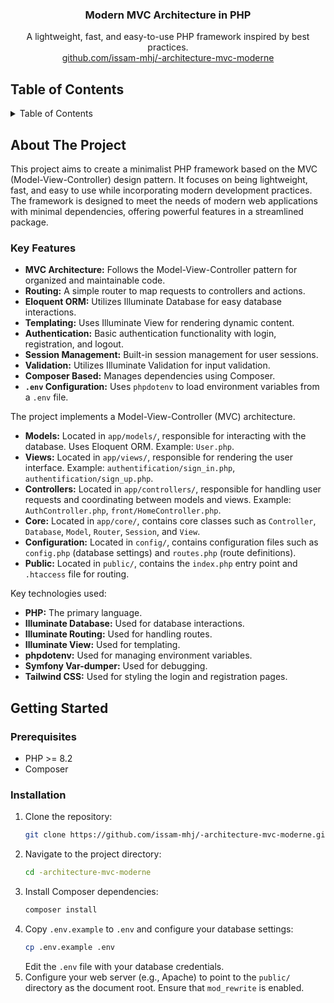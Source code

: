 <div align="center">
<h3 align="center">Modern MVC Architecture in PHP</h3>

  <p align="center">
    A lightweight, fast, and easy-to-use PHP framework inspired by best practices.
    <br />
     <a href="https://github.com/issam-mhj/-architecture-mvc-moderne">github.com/issam-mhj/-architecture-mvc-moderne</a>
  </p>
</div>

## Table of Contents

<details>
  <summary>Table of Contents</summary>
  <ol>
    <li>
      <a href="#about-the-project">About The Project</a>
      <ul>
        <li><a href="#key-features">Key Features</a></li>
      </ul>
    </li>
    <li><a href="#architecture">Architecture</a></li>
    <li>
      <a href="#getting-started">Getting Started</a>
      <ul>
        <li><a href="#prerequisites">Prerequisites</a></li>
        <li><a href="#installation">Installation</a></li>
      </ul>
    </li>
    <li><a href="#acknowledgments">Acknowledgments</a></li>
  </ol>
</details>

## About The Project

This project aims to create a minimalist PHP framework based on the MVC (Model-View-Controller) design pattern. It focuses on being lightweight, fast, and easy to use while incorporating modern development practices. The framework is designed to meet the needs of modern web applications with minimal dependencies, offering powerful features in a streamlined package.

### Key Features

- **MVC Architecture:** Follows the Model-View-Controller pattern for organized and maintainable code.
- **Routing:** A simple router to map requests to controllers and actions.
- **Eloquent ORM:** Utilizes Illuminate Database for easy database interactions.
- **Templating:** Uses Illuminate View for rendering dynamic content.
- **Authentication:** Basic authentication functionality with login, registration, and logout.
- **Session Management:** Built-in session management for user sessions.
- **Validation:** Utilizes Illuminate Validation for input validation.
- **Composer Based:** Manages dependencies using Composer.
- **`.env` Configuration:** Uses `phpdotenv` to load environment variables from a `.env` file.

The project implements a Model-View-Controller (MVC) architecture.

- **Models:** Located in `app/models/`, responsible for interacting with the database. Uses Eloquent ORM. Example: `User.php`.
- **Views:** Located in `app/views/`, responsible for rendering the user interface. Example: `authentification/sign_in.php`, `authentification/sign_up.php`.
- **Controllers:** Located in `app/controllers/`, responsible for handling user requests and coordinating between models and views. Example: `AuthController.php`, `front/HomeController.php`.
- **Core:** Located in `app/core/`, contains core classes such as `Controller`, `Database`, `Model`, `Router`, `Session`, and `View`.
- **Configuration:** Located in `config/`, contains configuration files such as `config.php` (database settings) and `routes.php` (route definitions).
- **Public:** Located in `public/`, contains the `index.php` entry point and `.htaccess` file for routing.

Key technologies used:

- **PHP:** The primary language.
- **Illuminate Database:** Used for database interactions.
- **Illuminate Routing:** Used for handling routes.
- **Illuminate View:** Used for templating.
- **phpdotenv:** Used for managing environment variables.
- **Symfony Var-dumper:** Used for debugging.
- **Tailwind CSS:** Used for styling the login and registration pages.

## Getting Started

### Prerequisites

- PHP >= 8.2
- Composer

### Installation

1. Clone the repository:
   ```sh
   git clone https://github.com/issam-mhj/-architecture-mvc-moderne.git
   ```
2. Navigate to the project directory:
   ```sh
   cd -architecture-mvc-moderne
   ```
3. Install Composer dependencies:
   ```sh
   composer install
   ```
4. Copy `.env.example` to `.env` and configure your database settings:
   ```sh
   cp .env.example .env
   ```
   Edit the `.env` file with your database credentials.
5.  Configure your web server (e.g., Apache) to point to the `public/` directory as the document root. Ensure that `mod_rewrite` is enabled.
